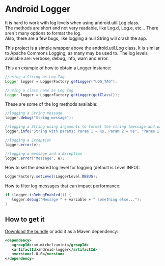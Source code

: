 # Android Logger

It is hard to work with log levels when using android.util.Log class.   
The methods are short and not very readable, like Log.d, Log.e, etc... There aren`t many options to format the log.    
Also, there are a few bugs, like logging a null String will crash the app.    

This project is a simple wrapper above the android.util.Log class. It is similar to Apache Commons Logging, as many may be used to.
The log levels available are: verbose, debug, info, warn and error.

This an example of how to obtain a Logger instance:

```java
//using a String as Log Tag
Logger logger = LoggerFactory.getLogger("LOG_TAG");

//using a class name as Log Tag
Logger logger = LoggerFactory.getLogger(getClass());
```

These are some of the log methods available:

```java
//logging a String message
logger.debug("String message");

//logging a String using arguments to format the string (message and params are used with String.format())
logger.info("String with params: Param 1 = %s, Param 2 = %s", "Param 1 Value", "Param 2 Value");

//logging a Exception
logger.error(e);

//logging a message and a Exception
logger.error("Message", e);
```

How to set the desired log level for logging (default is Level.INFO):

```java
LoggerFactory.setLevel(LoggerLevel.DEBUG);
```

How to filter log messages that can impact performance:

```java
if (logger.isDebugEnabled()) {
   logger.debug("Message " + variable + " something else...");
}
```

## How to get it

[Download the bundle](http://michelzanini.github.io/android-logger/downloads/1.0.0/android-logger-1.0.0-dist.zip) or add it as a Maven dependency:

```xml
<dependency>
   <groupId>com.michelzanini</groupId>
   <artifactId>android-logger</artifactId>
   <version>1.0.0</version>
</dependency>
```


